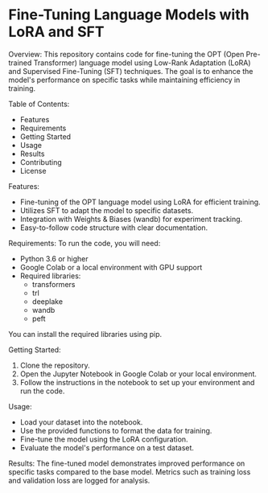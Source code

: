 # Fine-Tuning Language Models with LoRA and SFT

Overview:
This repository contains code for fine-tuning the OPT (Open Pre-trained Transformer) language model using Low-Rank Adaptation (LoRA) and Supervised Fine-Tuning (SFT) techniques. The goal is to enhance the model's performance on specific tasks while maintaining efficiency in training.

Table of Contents:
- Features
- Requirements
- Getting Started
- Usage
- Results
- Contributing
- License

Features:
- Fine-tuning of the OPT language model using LoRA for efficient training.
- Utilizes SFT to adapt the model to specific datasets.
- Integration with Weights & Biases (wandb) for experiment tracking.
- Easy-to-follow code structure with clear documentation.

Requirements:
To run the code, you will need:
- Python 3.6 or higher
- Google Colab or a local environment with GPU support
- Required libraries:
  - transformers
  - trl
  - deeplake
  - wandb
  - peft

You can install the required libraries using pip.

Getting Started:
1. Clone the repository.
2. Open the Jupyter Notebook in Google Colab or your local environment.
3. Follow the instructions in the notebook to set up your environment and run the code.

Usage:
- Load your dataset into the notebook.
- Use the provided functions to format the data for training.
- Fine-tune the model using the LoRA configuration.
- Evaluate the model's performance on a test dataset.

Results:
The fine-tuned model demonstrates improved performance on specific tasks compared to the base model. Metrics such as training loss and validation loss are logged for analysis.

